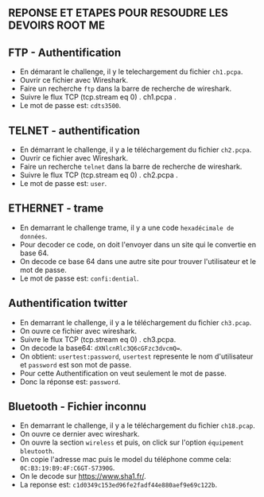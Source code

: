 ## REPONSE ET ETAPES POUR RESOUDRE LES DEVOIRS ROOT ME

## FTP - Authentification
- En démarant le challenge, il y le telechargement du fichier `ch1.pcpa`.
- Ouvrir ce fichier avec Wireshark.
- Faire un recherche `ftp` dans la barre de recherche de wireshark.
- Suivre le flux TCP (tcp.stream eq 0) . ch1.pcpa .
- Le mot de passe est: `cdts3500`.

## TELNET - authentification
- En démarrant le challenge, il y a le téléchargement du fichier `ch2.pcpa`.
- Ouvrir ce fichier avec Wireshark.
- Faire un recherche `telnet` dans la barre de recherche de wireshark.
- Suivre le flux TCP (tcp.stream eq 0) . ch2.pcpa .
- Le mot de passe est: `user`.

## ETHERNET - trame
- En demarrant le challenge trame, il y a une code `hexadécimale de données`.
- Pour decoder ce code, on doit l'envoyer dans un site qui le convertie en base 64.
- On decode ce base 64 dans une autre site pour trouver l'utilisateur et le mot de passe.
- Le mot de passe est: `confi:dential`.

## Authentification twitter
- En demarrant le challenge, il y a le téléchargement du fichier `ch3.pcap`.
- On ouvre ce fichier avec wireshark.
- Suivre le flux TCP (tcp.stream eq 0) . ch3.pcpa.
- On decode la base64: `dXNlcnRlc3Q6cGFzc3dvcmQ=`.
- On obtient: `usertest:password`, `usertest` represente le nom d'utilisateur et `password` est son mot de passe.
- Pour cette Authentification on veut seulement le mot de passe.
- Donc la réponse est: `password`.

## Bluetooth - Fichier inconnu
- En demarrant le challenge, il y a le téléchargement du fichier `ch18.pcap`.
- On ouvre ce dernier avec wireshark.
- On ouvre la section `wireless` et puis, on click sur l'option `équipement bleutooth`. 
- 0n copie l'adresse mac puis le model du téléphone comme cela: `0C:B3:19:B9:4F:C6GT-S7390G`.
- On le decode sur https://www.sha1.fr/.
- La reponse est: `c1d0349c153ed96fe2fadf44e880aef9e69c122b`.